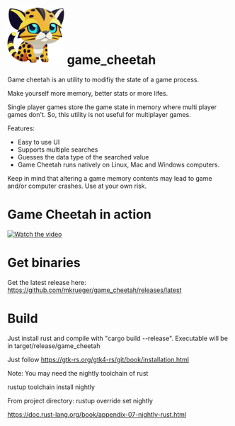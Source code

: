 # ![Logo](/build/linux/128x128.png) game_cheetah
Game cheetah is an utility to modifiy the state of a game process.

Make yourself more memory, better stats or more lifes.

Single player games store the game state in memory where multi player games
don't. So, this utility is not useful for multiplayer games.

Features:
 * Easy to use UI
 * Supports multiple searches
 * Guesses the data type of the searched value
 * Game Cheetah runs natively on Linux, Mac and Windows computers.

Keep in mind that altering a game memory contents may lead to game and/or computer crashes. Use at your own risk.

# Game Cheetah in action

[![Watch the video](https://img.youtube.com/vi/ng_1LBaUS48/maxresdefault.jpg)](https://youtu.be/ng_1LBaUS48)

# Get binaries

Get the latest release here:
https://github.com/mkrueger/game_cheetah/releases/latest

# Build

Just install rust and compile with "cargo build --release".
Executable will be in target/release/game_cheetah

Just follow https://gtk-rs.org/gtk4-rs/git/book/installation.html

Note: You may need the nightly toolchain of rust

rustup toolchain install nightly

From project directory:
rustup override set nightly

https://doc.rust-lang.org/book/appendix-07-nightly-rust.html
